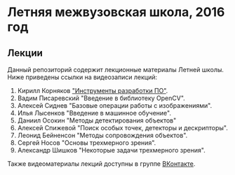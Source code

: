 # Летняя межвузовская школа, 2016 год

## Лекции

Данный репозиторий содержит лекционные материалы Летней школы.
Ниже приведены ссылки на видеозаписи лекций:

1. Кирилл Корняков ["Инструменты разработки ПО"][kornyakov-video].
1. Вадим Писаревский "Введение в библиотеку OpenCV".
1. Алексей Сиднев "Базовые операции работы с изображениями".
1. Илья Лысенков "Введение в машинное обучение".
1. Даниил Осокин "Методы детектирования объектов"
1. Алексей Спижевой "Поиск особых точек, детекторы и дескрипторы".
1. Леонид Бейненсон "Методы сопровождения объектов".
1. Сергей Носов "Основы трехмерного зрения".
1. Александр Шишков "Некоторые задачи трехмерного зрения".

Также видеоматериалы лекций доступны в группе [ВКонтакте][itseez-vk-group].

<!-- LINKS -->

[itseez-vk-group]:  http://vk.com/itseez
[kornyakov-video]: http://vk.com/video-58356145_456239017